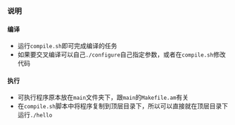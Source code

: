 ### 说明

#### 编译
- 运行`compile.sh`即可完成编译的任务
- 如果要交叉编译可以自己`./configure`自己指定参数，或者在`compile.sh`修改代码
  

#### 执行
- 可执行程序原本放在`main`文件夹下，跟`main`的`Makefile.am`有关
- 在`compile.sh`脚本中将程序复制到顶层目录下，所以可以直接就在顶层目录下运行`./hello
  `

